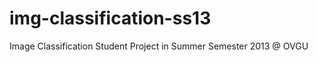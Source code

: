 img-classification-ss13
=======================

Image Classification Student Project in Summer Semester 2013 @ OVGU